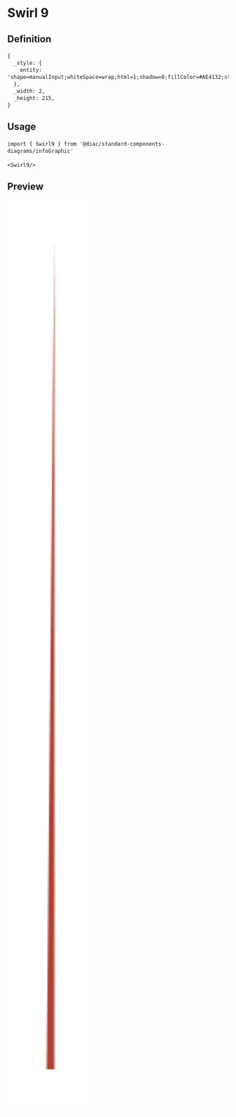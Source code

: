 # Swirl 9

## Definition

```
{
  _style: { 
    entity: 'shape=manualInput;whiteSpace=wrap;html=1;shadow=0;fillColor=#AE4132;strokeColor=none;fontSize=12;fontColor=#FFFFFF;align=center;direction=north;flipV=1;rounded=0;',
  },
  _width: 2,
  _height: 215,
}
```

## Usage

```
import { Swirl9 } from '@diac/standard-components-diagrams/infoGraphic'

<Swirl9/>
```

## Preview

<img src="./swirl-9.png" width="200"/>
